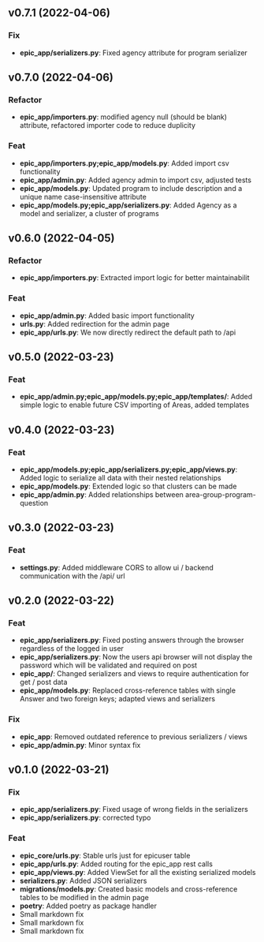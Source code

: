## v0.7.1 (2022-04-06)

### Fix

- **epic_app/serializers.py**: Fixed agency attribute for program serializer

## v0.7.0 (2022-04-06)

### Refactor

- **epic_app/importers.py**: modified agency null (should be blank) attribute, refactored importer code to reduce duplicity

### Feat

- **epic_app/importers.py;epic_app/models.py**: Added import csv functionality
- **epic_app/admin.py**: Added agency admin to import csv, adjusted tests
- **epic_app/models.py**: Updated program to include description and a unique name case-insensitive attribute
- **epic_app/models.py;epic_app/serializers.py**: Added Agency as a model and serializer, a cluster of programs

## v0.6.0 (2022-04-05)

### Refactor

- **epic_app/importers.py**: Extracted import logic for better maintainabilit

### Feat

- **epic_app/admin.py**: Added basic import functionality
- **urls.py**: Added redirection for the admin page
- **epic_app/urls.py**: We now directly redirect the default path to /api

## v0.5.0 (2022-03-23)

### Feat

- **epic_app/admin.py;epic_app/models.py;epic_app/templates/**: Added simple logic to enable future CSV importing of Areas, added templates

## v0.4.0 (2022-03-23)

### Feat

- **epic_app/models.py;epic_app/serializers.py;epic_app/views.py**: Added logic to serialize all data with their nested relationships
- **epic_app/models.py**: Extended logic so that clusters can be made
- **epic_app/admin.py**: Added relationships between area-group-program-question

## v0.3.0 (2022-03-23)

### Feat

- **settings.py**: Added middleware CORS to allow ui / backend communication with the /api/ url

## v0.2.0 (2022-03-22)

### Feat

- **epic_app/serializers.py**: Fixed posting answers through the browser regardless of the logged in user
- **epic_app/serializers.py**: Now the users api browser will not display the password which will be validated and required on post
- **epic_app/**: Changed serializers and views to require authentication for get / post data
- **epic_app/models.py**: Replaced cross-reference tables with single Answer and two foreign keys; adapted views and serializers

### Fix

- **epic_app**: Removed outdated reference to previous serializers / views
- **epic_app/admin.py**: Minor syntax fix

## v0.1.0 (2022-03-21)

### Fix

- **epic_app/serializers.py**: Fixed usage of wrong fields in the serializers
- **epic_app/serializers.py**: corrected typo

### Feat

- **epic_core/urls.py**: Stable urls just for epicuser table
- **epic_app/urls.py**: Added routing for the epic_app rest calls
- **epic_app/views.py**: Added ViewSet for all the existing serialized models
- **serializers.py**: Added JSON serializers
- **migrations/models.py**: Created basic models and cross-reference tables to be modified in the admin page
- **poetry**: Added poetry as package handler
- Small markdown fix
- Small markdown fix
- Small markdown fix
